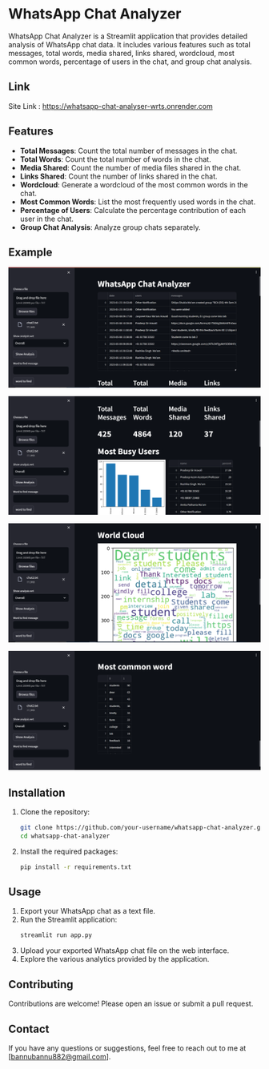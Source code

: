 # WhatsApp Chat Analyzer

WhatsApp Chat Analyzer is a Streamlit application that provides detailed analysis of WhatsApp chat data. It includes various features such as total messages, total words, media shared, links shared, wordcloud, most common words, percentage of users in the chat, and group chat analysis.

## Link 

Site Link : https://whatsapp-chat-analyser-wrts.onrender.com

## Features

- **Total Messages**: Count the total number of messages in the chat.
- **Total Words**: Count the total number of words in the chat.
- **Media Shared**: Count the number of media files shared in the chat.
- **Links Shared**: Count the number of links shared in the chat.
- **Wordcloud**: Generate a wordcloud of the most common words in the chat.
- **Most Common Words**: List the most frequently used words in the chat.
- **Percentage of Users**: Calculate the percentage contribution of each user in the chat.
- **Group Chat Analysis**: Analyze group chats separately.

## Example

![App Screenshot](image/img1.png)


![App Screenshot](image/img2.png)


![App Screenshot](image/img3.png)


![App Screenshot](image/img4.png)


## Installation

1. Clone the repository:
    ```bash
    git clone https://github.com/your-username/whatsapp-chat-analyzer.git
    cd whatsapp-chat-analyzer
    ```

2. Install the required packages:
    ```bash
    pip install -r requirements.txt
    ```

## Usage

1. Export your WhatsApp chat as a text file.
2. Run the Streamlit application:
    ```bash
    streamlit run app.py
    ```
3. Upload your exported WhatsApp chat file on the web interface.
4. Explore the various analytics provided by the application.

## Contributing

Contributions are welcome! Please open an issue or submit a pull request.

## Contact

If you have any questions or suggestions, feel free to reach out to me at [bannubannu882@gmail.com].

